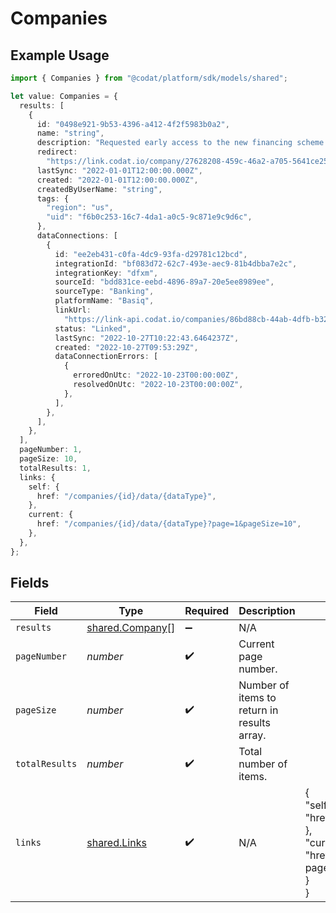 # Companies

## Example Usage

```typescript
import { Companies } from "@codat/platform/sdk/models/shared";

let value: Companies = {
  results: [
    {
      id: "0498e921-9b53-4396-a412-4f2f5983b0a2",
      name: "string",
      description: "Requested early access to the new financing scheme.",
      redirect:
        "https://link.codat.io/company/27628208-459c-46a2-a705-5641ce25f739",
      lastSync: "2022-01-01T12:00:00.000Z",
      created: "2022-01-01T12:00:00.000Z",
      createdByUserName: "string",
      tags: {
        "region": "us",
        "uid": "f6b0c253-16c7-4da1-a0c5-9c871e9c9d6c",
      },
      dataConnections: [
        {
          id: "ee2eb431-c0fa-4dc9-93fa-d29781c12bcd",
          integrationId: "bf083d72-62c7-493e-aec9-81b4dbba7e2c",
          integrationKey: "dfxm",
          sourceId: "bdd831ce-eebd-4896-89a7-20e5ee8989ee",
          sourceType: "Banking",
          platformName: "Basiq",
          linkUrl:
            "https://link-api.codat.io/companies/86bd88cb-44ab-4dfb-b32f-87b19b14287f/connections/ee2eb431-c0fa-4dc9-93fa-d29781c12bcd/start",
          status: "Linked",
          lastSync: "2022-10-27T10:22:43.6464237Z",
          created: "2022-10-27T09:53:29Z",
          dataConnectionErrors: [
            {
              erroredOnUtc: "2022-10-23T00:00:00Z",
              resolvedOnUtc: "2022-10-23T00:00:00Z",
            },
          ],
        },
      ],
    },
  ],
  pageNumber: 1,
  pageSize: 10,
  totalResults: 1,
  links: {
    self: {
      href: "/companies/{id}/data/{dataType}",
    },
    current: {
      href: "/companies/{id}/data/{dataType}?page=1&pageSize=10",
    },
  },
};
```

## Fields

| Field                                                                                             | Type                                                                                              | Required                                                                                          | Description                                                                                       | Example                                                                                           |
| ------------------------------------------------------------------------------------------------- | ------------------------------------------------------------------------------------------------- | ------------------------------------------------------------------------------------------------- | ------------------------------------------------------------------------------------------------- | ------------------------------------------------------------------------------------------------- |
| `results`                                                                                         | [shared.Company](../../../sdk/models/shared/company.md)[]                                         | :heavy_minus_sign:                                                                                | N/A                                                                                               |                                                                                                   |
| `pageNumber`                                                                                      | *number*                                                                                          | :heavy_check_mark:                                                                                | Current page number.                                                                              |                                                                                                   |
| `pageSize`                                                                                        | *number*                                                                                          | :heavy_check_mark:                                                                                | Number of items to return in results array.                                                       |                                                                                                   |
| `totalResults`                                                                                    | *number*                                                                                          | :heavy_check_mark:                                                                                | Total number of items.                                                                            |                                                                                                   |
| `links`                                                                                           | [shared.Links](../../../sdk/models/shared/links.md)                                               | :heavy_check_mark:                                                                                | N/A                                                                                               | {<br/>"self": {<br/>"href": "/companies"<br/>},<br/>"current": {<br/>"href": "/companies?page=1\u0026pageSize=10"<br/>}<br/>} |